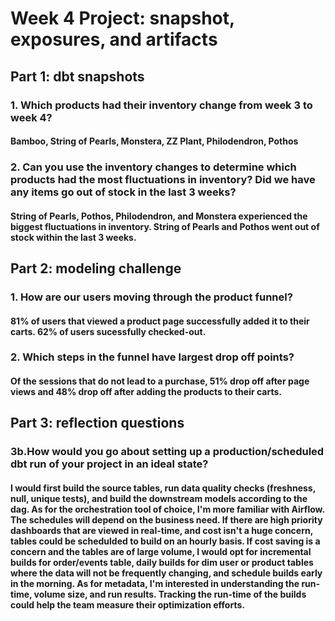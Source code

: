 # Week 4 Project: snapshot, exposures, and artifacts

## Part 1: dbt snapshots
### 1. Which products had their inventory change from week 3 to week 4?
#### Bamboo, String of Pearls, Monstera, ZZ Plant, Philodendron, Pothos
### 2. Can you use the inventory changes to determine which products had the most fluctuations in inventory? Did we have any items go out of stock in the last 3 weeks?
#### String of Pearls, Pothos, Philodendron, and Monstera experienced the biggest fluctuations in inventory. String of Pearls and Pothos went out of stock within the last 3 weeks. 

## Part 2: modeling challenge
### 1. How are our users moving through the product funnel? 
#### 81% of users that viewed a product page successfully added it to their carts. 62% of users sucessfully checked-out. 
### 2. Which steps in the funnel have largest drop off points?
#### Of the sessions that do not lead to a purchase, 51% drop off after page views and 48% drop off after adding the products to their carts. 

## Part 3: reflection questions
### 3b.How would you go about setting up a production/scheduled dbt run of your project in an ideal state? 
#### I would first build the source tables, run data quality checks (freshness, null, unique tests), and build the downstream models according to the dag. As for the orchestration tool of choice, I'm more familiar with Airflow. The schedules will depend on the business need. If there are high priority dashboards that are viewed in real-time, and cost isn't a huge concern, tables could be schedulded to build on an hourly basis. If cost saving is a concern and the tables are of large volume, I would opt for incremental builds for order/events table, daily builds for dim user or product tables where the data will not be frequently changing, and schedule builds early in the morning. As for metadata, I'm interested in understanding the run-time, volume size, and run results. Tracking the run-time of the builds could help the team measure their optimization efforts. 
